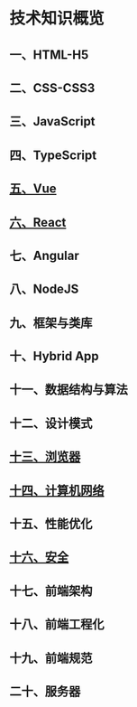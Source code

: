 # 技术知识概览

## 一、HTML-H5

## 二、CSS-CSS3

## 三、JavaScript

## 四、TypeScript

## [五、Vue](5.Vue.md)

## [六、React](6.React.md)

## 七、Angular

## 八、NodeJS

## 九、框架与类库

## 十、Hybrid App

## 十一、数据结构与算法

## 十二、设计模式

## [十三、浏览器](13.浏览器.md)

## [十四、计算机网络](14.计算机网络.md)

## 十五、性能优化

## [十六、安全](16.安全.md)

## 十七、前端架构

## 十八、前端工程化

## 十九、前端规范

## 二十、服务器
